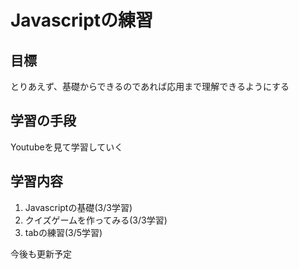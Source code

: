 # Javascriptの練習

## 目標
とりあえず、基礎からできるのであれば応用まで理解できるようにする

## 学習の手段
Youtubeを見て学習していく

## 学習内容
 1. Javascriptの基礎(3/3学習)
 2. クイズゲームを作ってみる(3/3学習)
 3. tabの練習(3/5学習)



今後も更新予定
